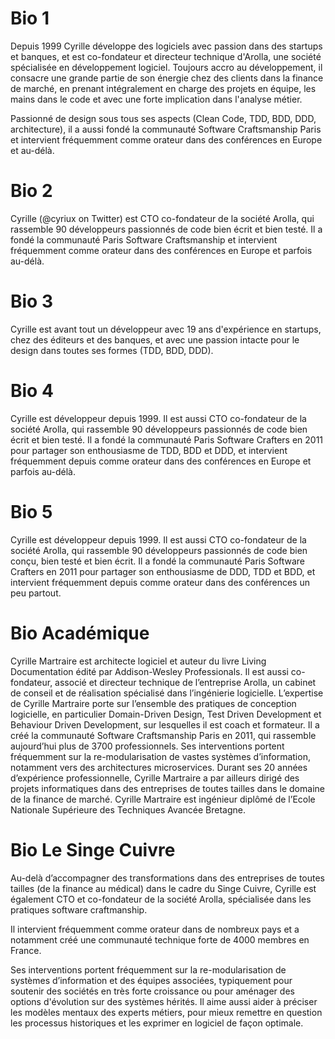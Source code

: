 # Bio 1

Depuis 1999 Cyrille développe des logiciels avec passion dans des startups et banques, et est co-fondateur et directeur technique d'Arolla, une société spécialisée en développement logiciel. Toujours accro au développement, il consacre une grande partie de son énergie chez des clients dans la finance de marché, en prenant intégralement en charge des projets en équipe, les mains dans le code et avec une forte implication dans l'analyse métier.

Passionné de design sous tous ses aspects (Clean Code, TDD, BDD, DDD, architecture), il a aussi fondé la communauté Software Craftsmanship Paris et intervient fréquemment comme orateur dans des conférences en Europe et au-délà.

# Bio 2

Cyrille (@cyriux on Twitter) est CTO co-fondateur de la société Arolla, qui rassemble 90 développeurs passionnés de code bien écrit et bien testé. Il a fondé la communauté Paris Software Craftsmanship et intervient fréquemment comme orateur dans des conférences en Europe et parfois au-délà.

# Bio 3
Cyrille est avant tout un développeur avec 19 ans d'expérience en startups, chez des éditeurs et des banques, et avec une passion intacte pour le design dans toutes ses formes (TDD, BDD, DDD).

# Bio 4
Cyrille est développeur depuis 1999. Il est aussi CTO co-fondateur de la société Arolla, qui rassemble 90 développeurs passionnés de code bien écrit et bien testé. Il a fondé la communauté Paris Software Crafters en 2011 pour partager son enthousiasme de TDD, BDD et DDD, et intervient fréquemment depuis comme orateur dans des conférences en Europe et parfois au-délà.

# Bio 5
Cyrille est développeur depuis 1999. Il est aussi CTO co-fondateur de la société Arolla, qui rassemble 90 développeurs passionnés de code bien conçu, bien testé et bien écrit. Il a fondé la communauté Paris Software Crafters en 2011 pour partager son enthousiasme de DDD, TDD et BDD, et intervient fréquemment depuis comme orateur dans des conférences un peu partout.

# Bio Académique

Cyrille Martraire est architecte logiciel et auteur du livre Living Documentation édité par Addison-Wesley Professionals. Il est aussi co-fondateur, associé et directeur technique de l’entreprise Arolla, un cabinet de conseil et de réalisation spécialisé dans l’ingénierie logicielle. L’expertise de Cyrille Martraire porte sur l’ensemble des pratiques de conception logicielle, en particulier Domain-Driven Design, Test Driven Development et Behaviour Driven Development, sur lesquelles il est coach et formateur. Il a créé la communauté Software Craftsmanship Paris en 2011, qui rassemble aujourd’hui plus de 3700 professionnels. Ses interventions portent fréquemment sur la re-modularisation de vastes systèmes d’information, notamment vers des architectures microservices. Durant ses 20 années d’expérience professionnelle, Cyrille Martraire a par ailleurs dirigé des projets informatiques dans des entreprises de toutes tailles dans le domaine de la finance de marché. Cyrille Martraire est ingénieur diplômé de l’Ecole Nationale Supérieure des Techniques Avancée Bretagne.

# Bio Le Singe Cuivre

Au-delà d’accompagner des transformations dans des entreprises de toutes tailles (de la finance au médical) dans le cadre du Singe Cuivre, Cyrille est également CTO et co-fondateur de la société Arolla, spécialisée dans les pratiques software craftmanship.

Il intervient fréquemment comme orateur dans de nombreux pays et a notamment créé une communauté technique forte de 4000 membres en France.

Ses interventions portent fréquemment sur la re-modularisation de systèmes d’information et des équipes associées, typiquement pour soutenir des sociétés en très forte croissance ou pour aménager des options d'évolution sur des systèmes hérités. Il aime aussi aider à préciser les modèles mentaux des experts métiers, pour mieux remettre en question les processus historiques et les exprimer en logiciel de façon optimale.
